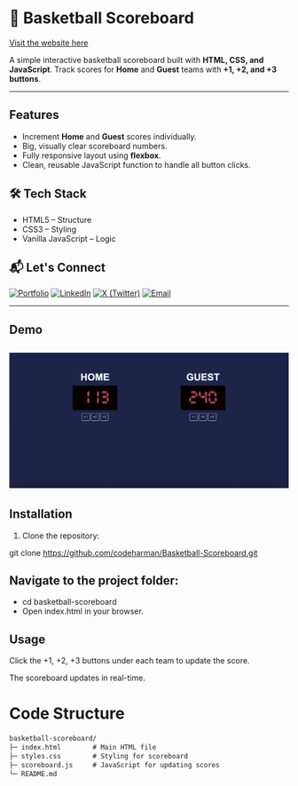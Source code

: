 # 🏀 Basketball Scoreboard

[Visit the website here](https://basketball-scoreboard-lovat.vercel.app/)

A simple interactive basketball scoreboard built with **HTML, CSS, and JavaScript**. Track scores for **Home** and **Guest** teams with **+1, +2, and +3 buttons**.

---

## Features

- Increment **Home** and **Guest** scores individually.  
- Big, visually clear scoreboard numbers.  
- Fully responsive layout using **flexbox**.  
- Clean, reusable JavaScript function to handle all button clicks.  

## 🛠️ Tech Stack

- HTML5 – Structure
- CSS3 – Styling
- Vanilla JavaScript – Logic

## 📬 Let's Connect
[![Portfolio](https://img.shields.io/badge/Portfolio-000?style=flat&logo=About.me&logoColor=white)](https://codeharman.vercel.app/)
[![LinkedIn](https://img.shields.io/badge/LinkedIn-0A66C2?style=flat&logo=linkedin&logoColor=white)](https://www.linkedin.com/in/codeharman/)
[![X (Twitter)](https://img.shields.io/badge/X%20(Twitter)-000000?style=flat&logo=x&logoColor=white)](https://x.com/codeharmann)
[![Email](https://img.shields.io/badge/Email-D14836?style=flat&logo=gmail&logoColor=white)](mailto:iamsingh.hj@email.com)


---

## Demo

![Demo Screenshot](./12.png)  
---

## Installation

1. Clone the repository:

git clone https://github.com/codeharman/Basketball-Scoreboard.git

## Navigate to the project folder:

- cd basketball-scoreboard
- Open index.html in your browser.


## Usage

Click the +1, +2, +3 buttons under each team to update the score.

The scoreboard updates in real-time.

# Code Structure

```
basketball-scoreboard/
├─ index.html        # Main HTML file
├─ styles.css        # Styling for scoreboard
├─ scoreboard.js     # JavaScript for updating scores
└─ README.md
